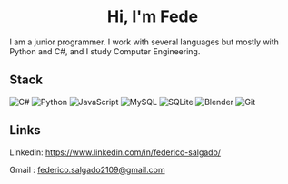 <div align="center">
        <h1>Hi, I'm Fede</h1>
</div>

I am a junior programmer. I work with several languages but mostly with Python and C#, and I study Computer Engineering. 

## Stack
<!--/![Unity](https://img.shields.io/badge/unity-%23000000.svg?style=for-the-badge&logo=unity&logoColor=white)-->
![C#](https://img.shields.io/badge/c%23-%23239120.svg?style=for-the-badge&logo=csharp&logoColor=white)
![Python](https://img.shields.io/badge/python-3670A0?style=for-the-badge&logo=python&logoColor=ffdd54)
![JavaScript](https://img.shields.io/badge/javascript-%23323330.svg?style=for-the-badge&logo=javascript&logoColor=%23F7DF1E)
![MySQL](https://img.shields.io/badge/mysql-4479A1.svg?style=for-the-badge&logo=mysql&logoColor=white)
![SQLite](https://img.shields.io/badge/sqlite-%2307405e.svg?style=for-the-badge&logo=sqlite&logoColor=white)
![Blender](https://img.shields.io/badge/blender-%23F5792A.svg?style=for-the-badge&logo=blender&logoColor=white)
![Git](https://img.shields.io/badge/git-%23F05033.svg?style=for-the-badge&logo=git&logoColor=white)

## Links

Linkedin: https://www.linkedin.com/in/federico-salgado/

Gmail : federico.salgado2109@gmail.com
<!--
Itch.io : https://f3d9.itch.io
-->

